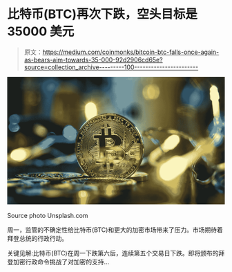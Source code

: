 # 比特币(BTC)再次下跌，空头目标是 35000 美元

> 原文：<https://medium.com/coinmonks/bitcoin-btc-falls-once-again-as-bears-aim-towards-35-000-92d2906cd65e?source=collection_archive---------100----------------------->

![](img/1eed48a344e608d2e63a0217d9ca0be5.png)

Source photo Unsplash.com

周一，监管的不确定性给比特币(BTC)和更大的加密市场带来了压力。市场期待着拜登总统的行政行动。

关键见解:比特币(BTC)在周一下跌第六后，连续第五个交易日下跌。即将颁布的拜登加密行政命令挑战了对加密的支持…